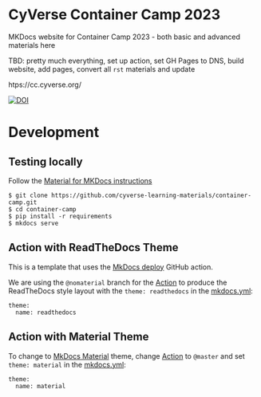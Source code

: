
# CyVerse Container Camp 2023

MKDocs website for Container Camp 2023 - both basic and advanced materials here 

TBD: pretty much everything, set up action, set GH Pages to DNS, build website, add pages, convert all `rst` materials and update

htps://cc.cyverse.org/

[![DOI](https://zenodo.org/badge/DOI/10.5281/zenodo.6588581.svg)](https://doi.org/10.5281/zenodo.6588581)

# Development

## Testing locally

Follow the [Material for MKDocs instructions](https://squidfunk.github.io/mkdocs-material/getting-started/)

```
$ git clone https://github.com/cyverse-learning-materials/container-camp.git
$ cd container-camp
$ pip install -r requirements
$ mkdocs serve
```

## Action with ReadTheDocs Theme

This is a template that uses the [MkDocs deploy](https://github.com/marketplace/actions/deploy-mkdocs) GitHub action.

We are using the `@nomaterial` branch for the [Action](.github/workflows/main.yml) to produce the ReadTheDocs style layout with the `theme: readthedocs` in the [mkdocs.yml](./mkdocs.yml):

```
theme:
  name: readthedocs
```

## Action with Material Theme

To change to [MkDocs Material](https://squidfunk.github.io/mkdocs-material/) theme, change [Action](./github/workflows/main.yml) to `@master` and set `theme: material` in the [mkdocs.yml](./mkdocs.yml):

```
theme:
  name: material
```
